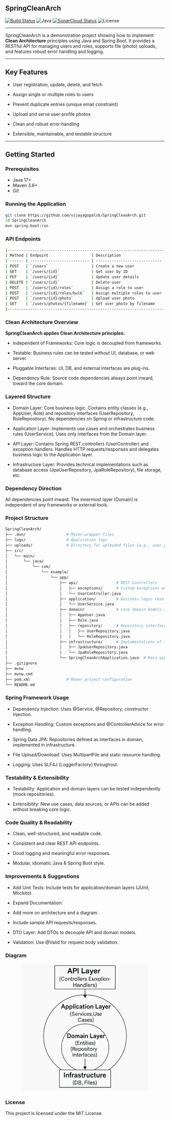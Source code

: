 ## SpringCleanArch


[![Build Status](https://github.com/vijayagopalsb/SpringCleanArch/actions/workflows/ci.yml/badge.svg)](https://github.com/vijayagopalsb/SpringCleanArch/actions)
![Java](https://img.shields.io/badge/Java-17+-blue)
[![SonarCloud Status](https://sonarcloud.io/api/project_badges/measure?project=vijayagopalsb_CleanArchitecture&metric=alert_status)](https://sonarcloud.io/summary/new_code?id=vijayagopalsb_CleanArchitecture)
![License](https://img.shields.io/badge/license-MIT-green) 

---

SpringCleanArch is a demonstration project showing how to implement **Clean Architecture** principles using Java and Spring Boot. It provides a RESTful API for managing users and roles, supports file (photo) uploads, and features robust error handling and logging.

---

## Key Features

- User registration, update, delete, and fetch

- Assign single or multiple roles to users

- Prevent duplicate entries (unique email constraint)

- Upload and serve user profile photos

- Clean and robust error handling

- Extensible, maintainable, and testable structure

---

## Getting Started

### Prerequisites

- Java 17+
- Maven 3.6+
- Git

### Running the Application

```bash
git clone https://github.com/vijayagopalsb/SpringCleanArch.git
cd SpringCleanArch
mvn spring-boot:run

```

### API Endpoints

```bash
|---------------------------------------------------------------------|
| Method | Endpoint                   | Description                   |
| ------ | -------------------------- | ----------------------------- |
| POST   | `/users`                   | Create a new user             |
| GET    | `/users/{id}`              | Get user by ID                |
| PUT    | `/users/{id}`              | Update user details           |
| DELETE | `/users/{id}`              | Delete user                   |
| POST   | `/users/{id}/roles`        | Assign a role to user         |
| POST   | `/users/{id}/roles/bulk`   | Assign multiple roles to user |
| POST   | `/users/{id}/photo`        | Upload user photo             |
| GET    | `/users/photos/{filename}` | Get user photo by filename    |
|---------------------------------------------------------------------|
```

### Clean Architecture Overview

**SpringCleanArch applies Clean Architecture principles:**

- Independent of Frameworks: Core logic is decoupled from frameworks.

- Testable: Business rules can be tested without UI, database, or web server.

- Pluggable Interfaces: UI, DB, and external interfaces are plug-ins.

- Dependency Rule: Source code dependencies always point inward, toward the core domain.

### Layered Structure
- Domain Layer:
Core business logic. Contains entity classes (e.g., AppUser, Role) and repository interfaces (UserRepository, RoleRepository).
No dependencies on Spring or infrastructure code.

- Application Layer:
Implements use cases and orchestrates business rules (UserService).
Uses only interfaces from the Domain layer.

- API Layer:
Contains Spring REST controllers (UserController) and exception handlers.
Handles HTTP requests/responses and delegates business logic to the Application layer.

- Infrastructure Layer:
Provides technical implementations such as database access (JpaUserRepository, JpaRoleRepository), file storage, etc.

### Dependency Direction

All dependencies point inward. The innermost layer (Domain) is independent of any frameworks or external tools.

### Project Structure

```bash
SpringCleanArch/
├── .mvn/                  # Maven wrapper files
├── logs/                  # Application logs
├── uploads/               # Directory for uploaded files (e.g., user photos)
├── src/
│   └── main/
│       └── java/
│           └── com/
│               └── example/
│                   └── app/
│                       ├── api/                 # REST Controllers
│                       │   ├── exceptions/      # Custom exceptions and handlers
│                       │   └── UserController.java
│                       ├── application/         # Business logic (Use Cases)
│                       │   └── UserService.java
│                       ├── domain/              # Core domain models and interfaces
│                       │   ├── AppUser.java
│                       │   ├── Role.java
│                       │   ├── repository/      # Repository interfaces
│                       │   │   ├── UserRepository.java
│                       │   │   └── RoleRepository.java
│                       ├── infrastructure/      # Implementations of interfaces
│                       │   ├── JpaUserRepository.java
│                       │   └── JpaRoleRepository.java
│                       └── SpringCleanArchApplication.java  # Main application entry point
├── .gitignore
├── mvnw
├── mvnw.cmd
├── pom.xml                # Maven project configuration
└── README.md
```

### Spring Framework Usage

- Dependency Injection: Uses @Service, @Repository, constructor injection.

- Exception Handling: Custom exceptions and @ControllerAdvice for error handling.

- Spring Data JPA: Repositories defined as interfaces in domain, implemented in infrastructure.

- File Upload/Download: Uses MultipartFile and static resource handling.

- Logging: Uses SLF4J (LoggerFactory) throughout.

### Testability & Extensibility

- Testability: Application and domain layers can be tested independently (mock repositories).

- Extensibility: New use cases, data sources, or APIs can be added without breaking core logic.

### Code Quality & Readability

- Clean, well-structured, and readable code.

- Consistent and clear REST API endpoints.

- Good logging and meaningful error responses.

- Modular, idiomatic Java & Spring Boot style.

### Improvements & Suggestions

- Add Unit Tests: Include tests for application/domain layers (JUnit, Mockito).

- Expand Documentation:

- Add more on architecture and a diagram.

- Include sample API requests/responses.

- DTO Layer: Add DTOs to decouple API and domain models.

- Validation: Use @Valid for request body validation.

### Diagram

<p align="center"> <img src="assets/clean-architecture.png" alt="Clean Architecture Diagram" width="400" height="400"/> </p>

### License

This project is licensed under the MIT License.


